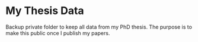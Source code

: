 # My Thesis Data
Backup private folder to keep all data from my PhD thesis. The purpose is to make this public once I publish my papers. 
